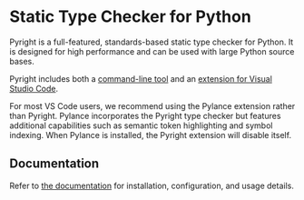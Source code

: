 # Static Type Checker for Python

Pyright is a full-featured, standards-based static type checker for Python. It is designed for high performance and can be used with large Python source bases.

Pyright includes both a [command-line tool](/docs/command-line.md) and an [extension for Visual Studio Code](https://marketplace.visualstudio.com/items?itemName=ms-pyright.pyright).

For most VS Code users, we recommend using the Pylance extension rather than Pyright. Pylance incorporates the Pyright type checker but features additional capabilities such as semantic token highlighting and symbol indexing. When Pylance is installed, the Pyright extension will disable itself.

## Documentation

Refer to [the documentation](https://khulnasoft-lab.github.io/pyright) for installation, configuration, and usage details.
